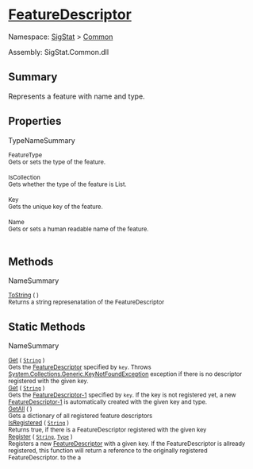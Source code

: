# [FeatureDescriptor](./FeatureDescriptor.md)

Namespace: [SigStat]() > [Common](./README.md)

Assembly: SigStat.Common.dll

## Summary
Represents a feature with name and type.

## Properties

TypeNameSummary

<sub>FeatureType</sub><br><sub>Gets or sets the type of the feature.</sub><br><br>
<sub>IsCollection</sub><br><sub>Gets whether the type of the feature is List.</sub><br><br>
<sub>Key</sub><br><sub>Gets the unique key of the feature.</sub><br><br>
<sub>Name</sub><br><sub>Gets or sets a human readable name of the feature.</sub><br><br>


## Methods

NameSummary

<sub>[ToString](./Methods/FeatureDescriptor-100663418.md) (  )</sub><br><sub>Returns a string represenatation of the FeatureDescriptor</sub><br>


## Static Methods

NameSummary

<sub>[Get](./Methods/FeatureDescriptor-100663415.md) ( [`String`](https://docs.microsoft.com/en-us/dotnet/api/System.String) )</sub><br><sub>Gets the [FeatureDescriptor](https://github.com/hargitomi97/sigstat/blob/master/docs/md/SigStat/Common/FeatureDescriptor.md) specified by `key`.  Throws [System.Collections.Generic.KeyNotFoundException](https://docs.microsoft.com/en-us/dotnet/api/System.Collections.Generic.KeyNotFoundException) exception if there is no descriptor registered with the given key.</sub><br>
<sub>[Get](./Methods/FeatureDescriptor-100663417.md) ( [`String`](https://docs.microsoft.com/en-us/dotnet/api/System.String) )</sub><br><sub>Gets the [FeatureDescriptor-1](https://github.com/hargitomi97/sigstat/blob/master/docs/md/SigStat/Common/FeatureDescriptor-1.md) specified by `key`.  If the key is not registered yet, a new [FeatureDescriptor-1](https://github.com/hargitomi97/sigstat/blob/master/docs/md/SigStat/Common/FeatureDescriptor-1.md) is automatically created with the given key and type.</sub><br>
<sub>[GetAll](./Methods/FeatureDescriptor-100663416.md) (  )</sub><br><sub>Gets a dictionary of all registered feature descriptors</sub><br>
<sub>[IsRegistered](./Methods/FeatureDescriptor-100663413.md) ( [`String`](https://docs.microsoft.com/en-us/dotnet/api/System.String) )</sub><br><sub>Returns true, if there is a FeatureDescriptor registered with the given key</sub><br>
<sub>[Register](./Methods/FeatureDescriptor-100663414.md) ( [`String`](https://docs.microsoft.com/en-us/dotnet/api/System.String), [`Type`](https://docs.microsoft.com/en-us/dotnet/api/System.Type) )</sub><br><sub>Registers a new [FeatureDescriptor](https://github.com/hargitomi97/sigstat/blob/master/docs/md/SigStat/Common/FeatureDescriptor.md) with a given key.  If the FeatureDescriptor is allready registered, this function will  return a reference to the originally registered FeatureDescriptor.  to the a</sub><br>


